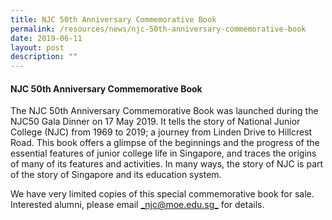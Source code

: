 ```yaml
---
title: NJC 50th Anniversary Commemorative Book
permalink: /resources/news/njc-50th-anniversary-commemorative-book
date: 2019-06-11
layout: post
description: ""
---
```

####   NJC 50th Anniversary Commemorative Book

The NJC 50th Anniversary Commemorative Book was launched during the NJC50 Gala Dinner on 17 May 2019. It tells the story of National Junior College (NJC) from 1969 to 2019; a journey from Linden Drive to Hillcrest Road. This book offers a glimpse of the beginnings and the progress of the essential features of junior college life in Singapore, and traces the origins of many of its features and activities. In many ways, the story of NJC is part of the story of Singapore and its education system.

We have very limited copies of this special commemorative book for sale. Interested alumni, please email [_njc@moe.edu.sg_](mailto:njc@moe.edu.sg) for details.